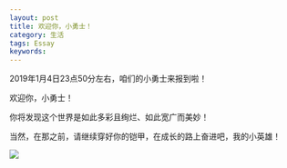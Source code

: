 ```yaml
---
layout: post
title: 欢迎你，小勇士！
category: 生活
tags: Essay
keywords: 
---
```


2019年1月4日23点50分左右，咱们的小勇士来报到啦！

欢迎你，小勇士！

你将发现这个世界是如此多彩且绚烂、如此宽广而美妙！

当然，在那之前，请继续穿好你的铠甲，在成长的路上奋进吧，我的小英雄！

![](http://b182.photo.store.qq.com/psb?/V13HRDLP1eDSyg/hyN35KFR91WXGIpJ5eFIxuAs1PWplF65PTV74jfm0Qk!/b/dLYAAAAAAAAA&bo=OASgBQAAAAARB6k!&rf=viewer_4)